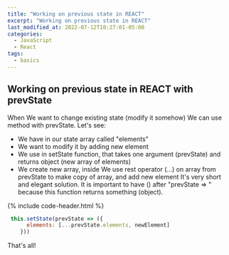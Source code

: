 ```yaml
---
title: "Working on previous state in REACT"
excerpt: "Working on previous state in REACT"
last_modified_at: 2022-07-12T10:27:01-05:00
categories:
  - JavaScript
  - React
tags: 
  - basics
---
```


<!-- short introduction -->
## Working on previous state in REACT with prevState

When We want to change existing state (modify it somehow) We can use method with prevState. Let's see:
- We have in our state array called "elements"
- We want to modify it by adding new element
- We use in setState function, that takes one argument (prevState) and returns object (new array of elements)
- We create new array, inside We use rest operator (...) on array from prevState to make copy of array, and add new element
It's very short and elegant solution. It is important to have () after "prevState => " because this function returns something (object).

{% include code-header.html %}
```js
 this.setState(prevState => ({
      elements: [...prevState.elements, newElement]
    }))
```

That's all!



